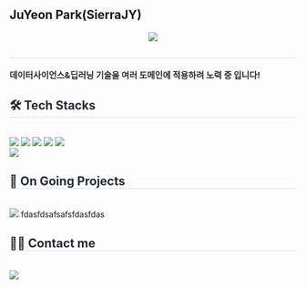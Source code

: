 ## JuYeon Park(SierraJY)

<div align= "center">
    <img src="https://capsule-render.vercel.app/api?type=waving&color=gradient&height=180&text=SierraJY's%20Projects&animation=&fontColor=ffffff&fontSize=60" />
    </div>
    <div style="text-align: left;"> 
    <h2 style="border-bottom: 1px solid #d8dee4; color: #282d33;">  </h2>  
    <div style="font-weight: 700; font-size: 15px; text-align: left; color: #282d33;"> 데이터사이언스&딥러닝 기술을 여러 도메인에 적용하려 노력 중 입니다! </div> 
    </div>
    <div style="text-align: left;">
    <h2 style="border-bottom: 1px solid #d8dee4; color: #282d33;"> 🛠️ Tech Stacks </h2> <br> 
    <div style="margin: ; text-align: left;" "text-align: left;"> <img src="https://img.shields.io/badge/PyTorch-EE4C2C?style=flat&logo=PyTorch&logoColor=white">
          <img src="https://img.shields.io/badge/Python-3776AB?style=flat&logo=Python&logoColor=white">
          <img src="https://img.shields.io/badge/Notion-000000?style=flat&logo=Notion&logoColor=white">
          <img src="https://img.shields.io/badge/Git-F05032?style=flat&logo=Git&logoColor=white">
          <img src="https://img.shields.io/badge/Github-181717?style=flat&logo=Github&logoColor=white">
          <br/><img src="https://img.shields.io/badge/C-A8B9CC?style=flat&logo=C&logoColor=white">
          </div>
    <h2 style="border-bottom: 1px solid #d8dee4; color: #282d33;"> 📌 On Going Projects </h2> <br> 
    <div style="margin: ; text-align: left;" "text-align: left;"> <img src="https://img.shields.io/badge/PyTorch-EE4C2C?style=flat&logo=PyTorch&logoColor=white">
          fdasfdsafsafsfdasfdas
          </div>
    </div>
    <div style="text-align: left;">
    <h2 style="border-bottom: 1px solid #d8dee4; color: #282d33;"> 🧑‍💻 Contact me </h2> <br> 
    <div style="text-align: left;"> <a href=mailto:wndus51445@gmail.com> <img src="https://img.shields.io/badge/Gmail-EA4335?style=flat&logo=Gmail&logoColor=white&link=mailto:wndus51445@gmail.com"> </a>
          </div>  <br> 
           </div> 
    </div>
    
